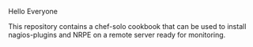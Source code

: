 Hello Everyone

This repository contains a chef-solo cookbook that can be used to install nagios-plugins and NRPE on a remote server ready for monitoring.


